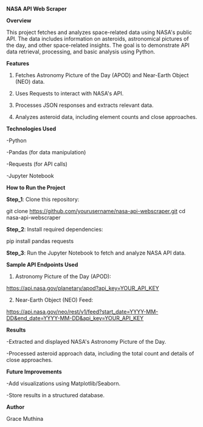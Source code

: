 **NASA API Web Scraper**

**Overview**

This project fetches and analyzes space-related data using NASA's public API. The data includes information on asteroids, astronomical pictures of the day, and other space-related insights. The goal is to demonstrate API data retrieval, processing, and basic analysis using Python.


**Features**

1. Fetches Astronomy Picture of the Day (APOD) and Near-Earth Object (NEO) data.

2. Uses Requests to interact with NASA's API.

3. Processes JSON responses and extracts relevant data.

4. Analyzes asteroid data, including element counts and close approaches.
   

**Technologies Used**

-Python

-Pandas (for data manipulation)

-Requests (for API calls)

-Jupyter Notebook


**How to Run the Project**

**Step_1**: Clone this repository:

git clone https://github.com/yourusername/nasa-api-webscraper.git
cd nasa-api-webscraper

**Step_2**: Install required dependencies:

pip install pandas requests

**Step_3**: Run the Jupyter Notebook to fetch and analyze NASA API data.


**Sample API Endpoints Used**

1. Astronomy Picture of the Day (APOD):

https://api.nasa.gov/planetary/apod?api_key=YOUR_API_KEY

2. Near-Earth Object (NEO) Feed:

https://api.nasa.gov/neo/rest/v1/feed?start_date=YYYY-MM-DD&end_date=YYYY-MM-DD&api_key=YOUR_API_KEY


**Results**

-Extracted and displayed NASA's Astronomy Picture of the Day.

-Processed asteroid approach data, including the total count and details of close approaches.


**Future Improvements**

-Add visualizations using Matplotlib/Seaborn.

-Store results in a structured database.


**Author**

Grace Muthina
